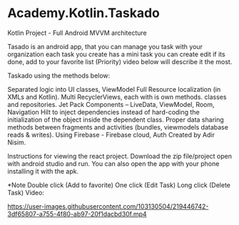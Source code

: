 # Academy.Kotlin.Taskado
Kotlin Project - Full Android MVVM architecture

Tasado is an android app, that you can manage you task with your organization each task you create has a mini task you can create edit if its done, add to your favorite list (Priority) video below will describe it the most.

Taskado using the methods below:

Separated logic into UI classes, ViewModel
Full Resource localization (in XMLs and Kotlin).
Multi RecyclerViews, each with is own methods. classes and repositories.
Jet Pack Components – LiveData, ViewModel, Room, Navigation
Hilt to inject dependencies instead of hard-coding the
initialization of the object inside the dependent class.
Proper data sharing methods between fragments and activities (bundles, viewmodels database reads & writes).
Using Firebase - Firebase cloud, Auth
Created by Adir Nisim.

Instructions for viewing the react project. Download the zip file/project open with android studio and run. You can also open the app with your phone installing it with the apk.

*Note Double click (Add to favorite) One click (Edit Task) Long click (Delete Task) Video:

https://user-images.githubusercontent.com/103130504/219446742-3df65807-a755-4f80-ab97-20f1dacbd30f.mp4

